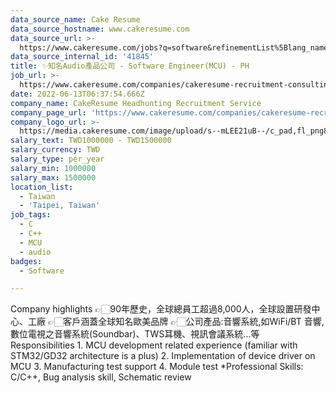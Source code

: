 ```yaml
---
data_source_name: Cake Resume
data_source_hostname: www.cakeresume.com
data_source_url: >-
  https://www.cakeresume.com/jobs?q=software&refinementList%5Blang_name%5D%5B0%5D=English&refinementList%5Bsalary_type%5D=per_year&range%5Bsalary_range%5D%5Bmin%5D=1000000&page=2
data_source_internal_id: '41845'
title: ✨知名Audio產品公司 - Software Engineer(MCU) - PH
job_url: >-
  https://www.cakeresume.com/companies/cakeresume-recruitment-consulting/jobs/73a097
date: 2022-06-13T06:37:54.666Z
company_name: CakeResume Headhunting Recruitment Service
company_page_url: 'https://www.cakeresume.com/companies/cakeresume-recruitment-consulting'
company_logo_url: >-
  https://media.cakeresume.com/image/upload/s--mLEE21uB--/c_pad,fl_png8,h_200,w_200/v1620881212/vdbipassrdfr8omwzeq6.png
salary_text: TWD1000000 - TWD1500000
salary_currency: TWD
salary_type: per_year
salary_min: 1000000
salary_max: 1500000
location_list:
  - Taiwan
  - 'Taipei, Taiwan'
job_tags:
  - C
  - C++
  - MCU
  - audio
badges:
  - Software

---
```


Company highlights 👉🏻90年歷史，全球總員工超過8,000人，全球設置研發中心、工廠 👉🏻客戶涵蓋全球知名歐美品牌 👉🏻公司產品:音響系統,如WiFi/BT 音響, 數位電視之音響系統(Soundbar)、TWS耳機、視訊會議系統...等 Responsibilities 1. MCU development related experience (familiar with STM32/GD32 architecture is a plus) 2. Implementation of device driver on MCU 3. Manufacturing test support 4. Module test *Professional Skills: C/C++, Bug analysis skill, Schematic review